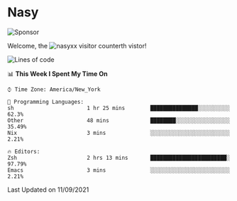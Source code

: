 # Nasy

<!--
<p align="center">
<img height="200" src="https://github-readme-stats.vercel.app/api?username=nasyxx&count_private=true&show_icons=true&theme=dracula&include_all_commits=true"/>
<img height="200" src="https://github-readme-stats.vercel.app/api/top-langs/?username=nasyxx&theme=dracula&hide=html,jupyter+notebook&count_private=true&show_icons=true"/>
</p>

  
----------------
-->

![Sponsor](https://img.shields.io/static/v1.svg?label=Sponsor&message=%E2%9D%A4&logo=GitHub&style=flat&color=pink)
 
Welcome, the ![nasyxx visitor counter](https://count.getloli.com/get/@nasyxx?theme=rule34)th vistor!
 
<!--START_SECTION:waka-->
![Lines of code](https://img.shields.io/badge/From%20Hello%20World%20I%27ve%20Written-5.4%20million%20lines%20of%20code-blue)

📊 **This Week I Spent My Time On** 

```text
⌚︎ Time Zone: America/New_York

💬 Programming Languages: 
sh                       1 hr 25 mins        ███████████████░░░░░░░░░░   62.3% 
Other                    48 mins             ████████░░░░░░░░░░░░░░░░░   35.49% 
Nix                      3 mins              ░░░░░░░░░░░░░░░░░░░░░░░░░   2.21%

🔥 Editors: 
Zsh                      2 hrs 13 mins       ████████████████████████░   97.79% 
Emacs                    3 mins              ░░░░░░░░░░░░░░░░░░░░░░░░░   2.21%

```


 Last Updated on 11/09/2021
<!--END_SECTION:waka-->

<!-- ![visitors](https://visitor-badge.laobi.icu/badge?page_id=nasyxx.nasyxx) -->
